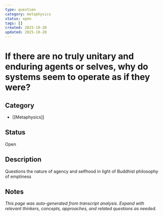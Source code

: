```yaml
---
type: question
category: metaphysics
status: open
tags: []
created: 2025-10-20
updated: 2025-10-20
---
```


# If there are no truly unitary and enduring agents or selves, why do systems seem to operate as if they were?

## Category

- [[Metaphysics]]

## Status

Open

## Description

Questions the nature of agency and selfhood in light of Buddhist philosophy of emptiness

## Notes

*This page was auto-generated from transcript analysis. Expand with relevant thinkers, concepts, approaches, and related questions as needed.*
